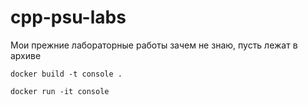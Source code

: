 # cpp-psu-labs
 
Мои прежние лабораторные работы
зачем не знаю, пусть лежат в архиве

```
docker build -t console .
```

```
docker run -it console
```